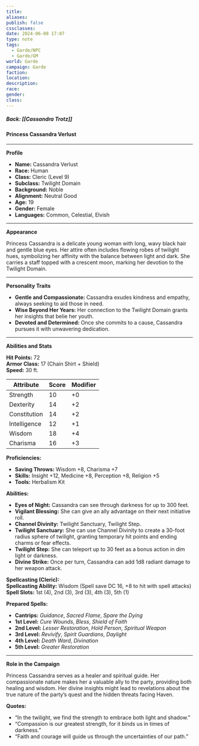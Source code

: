 ```yaml
---
title: 
aliases: 
publish: false
cssclasses: 
date: 2024-06-08 17:07
type: note
tags:
  - Garde/NPC
  - Garde/GM
world: Garde
campaign: Garde
faction: 
location: 
description: 
race: 
gender: 
class:
---
```

##### Back: [[Cassandra Trotz]]

#### **Princess Cassandra Verlust**

---

**Profile**

- **Name:** Cassandra Verlust
- **Race:** Human
- **Class:** Cleric (Level 9)
- **Subclass:** Twilight Domain
- **Background:** Noble
- **Alignment:** Neutral Good
- **Age:** 19
- **Gender:** Female
- **Languages:** Common, Celestial, Elvish

---

**Appearance**

Princess Cassandra is a delicate young woman with long, wavy black hair and gentle blue eyes. Her attire often includes flowing robes of twilight hues, symbolizing her affinity with the balance between light and dark. She carries a staff topped with a crescent moon, marking her devotion to the Twilight Domain.

---

**Personality Traits**

- **Gentle and Compassionate:** Cassandra exudes kindness and empathy, always seeking to aid those in need.
- **Wise Beyond Her Years:** Her connection to the Twilight Domain grants her insights that belie her youth.
- **Devoted and Determined:** Once she commits to a cause, Cassandra pursues it with unwavering dedication.

---

**Abilities and Stats**

**Hit Points:** 72  
**Armor Class:** 17 (Chain Shirt + Shield)  
**Speed:** 30 ft.  

| **Attribute** | **Score** | **Modifier** |
|---------------|-----------|--------------|
| Strength      | 10        | +0           |
| Dexterity     | 14        | +2           |
| Constitution  | 14        | +2           |
| Intelligence  | 12        | +1           |
| Wisdom        | 18        | +4           |
| Charisma      | 16        | +3           |

**Proficiencies:**

- **Saving Throws:** Wisdom +8, Charisma +7
- **Skills:** Insight +12, Medicine +8, Perception +8, Religion +5
- **Tools:** Herbalism Kit

**Abilities:**

- **Eyes of Night:** Cassandra can see through darkness for up to 300 feet.
- **Vigilant Blessing:** She can give an ally advantage on their next initiative roll.
- **Channel Divinity:** Twilight Sanctuary, Twilight Step.
- **Twilight Sanctuary:** She can use Channel Divinity to create a 30-foot radius sphere of twilight, granting temporary hit points and ending charms or fear effects.
- **Twilight Step:** She can teleport up to 30 feet as a bonus action in dim light or darkness.
- **Divine Strike:** Once per turn, Cassandra can add 1d8 radiant damage to her weapon attack.

**Spellcasting (Cleric):**  
**Spellcasting Ability:** Wisdom (Spell save DC 16, +8 to hit with spell attacks)  
**Spell Slots:** 1st (4), 2nd (3), 3rd (3), 4th (3), 5th (1)

**Prepared Spells:**  
  - **Cantrips:** *Guidance*, *Sacred Flame*, *Spare the Dying*
  - **1st Level:** *Cure Wounds*, *Bless*, *Shield of Faith*
  - **2nd Level:** *Lesser Restoration*, *Hold Person*, *Spiritual Weapon*
  - **3rd Level:** *Revivify*, *Spirit Guardians*, *Daylight*
  - **4th Level:** *Death Ward*, *Divination*
  - **5th Level:** *Greater Restoration*

---

**Role in the Campaign**

Princess Cassandra serves as a healer and spiritual guide. Her compassionate nature makes her a valuable ally to the party, providing both healing and wisdom. Her divine insights might lead to revelations about the true nature of the party’s quest and the hidden threats facing Haven.

**Quotes:**

- “In the twilight, we find the strength to embrace both light and shadow.”
- “Compassion is our greatest strength, for it binds us in times of darkness.”
- “Faith and courage will guide us through the uncertainties of our path.”